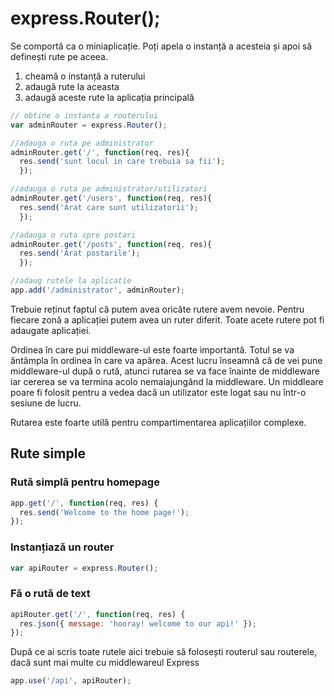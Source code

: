 # express.Router();

Se comportă ca o miniaplicație. Poți apela o instanță a acesteia și apoi să definești rute pe aceea.

1. cheamă o instanță a ruterului
2. adaugă rute la aceasta
3. adaugă aceste rute la aplicația principală

```js
// obtine o instanta a routerului
var adminRouter = express.Router();

//adauga o ruta pe administrator
adminRouter.get('/', function(req, res){
  res.send('sunt locul in care trebuia sa fii');
  });

//adauga o ruta pe administrator/utilizatori
adminRouter.get('/users', function(req, res){
  res.send('Arat care sunt utilizatorii');
  });

//adauga o ruta spre postari
adminRouter.get('/posts', function(req, res){
  res.send('Arat postarile');
  });

//adaug rutele la aplicatie
app.add('/administrator', adminRouter);
```

Trebuie reținut faptul că putem avea oricâte rutere avem nevoie. Pentru fiecare zonă a aplicației putem avea un ruter diferit.
Toate acete rutere pot fi adaugate aplicației.

Ordinea în care pui middleware-ul este foarte importantă. Totul se va ăntâmpla în ordinea în care va apărea. Acest lucru înseamnă că de vei pune middleware-ul după o rută, atunci rutarea se va face înainte de middleware iar cererea se va termina acolo nemaiajungând la middleware. Un middleare poare fi folosit pentru a vedea dacă un utilizator este logat sau nu într-o sesiune de lucru.

Rutarea este foarte utilă pentru compartimentarea aplicațiilor complexe.


## Rute simple

### Rută simplă pentru homepage

```js
app.get('/', function(req, res) {
  res.send('Welcome to the home page!');
});
```

### Instanțiază un router

```js
var apiRouter = express.Router();
```

### Fă o rută de text

```js
apiRouter.get('/', function(req, res) {
  res.json({ message: 'hooray! welcome to our api!' });
});
```

După ce ai scris toate rutele aici trebuie să folosești routerul sau routerele, dacă sunt mai multe cu middlewareul Express

```js
app.use('/api', apiRouter);
```
